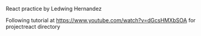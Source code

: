 React practice by Ledwing Hernandez

Following tutorial at https://www.youtube.com/watch?v=dGcsHMXbSOA for projectreact directory
